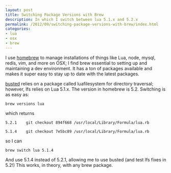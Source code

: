```yaml
---
layout: post
title: Switching Package Versions with Brew
description: In which I switch between lua 5.1.x and 5.2.x
permalink: /2012/09/switching-package-versions-with-brew/index.html
categories:
- lua
- osx
- brew
---
```


I use [homebrew](mxcl.github.com/homebrew/) to manage installations of things
like Lua, node, mysql, redis, vim, and more on OSX; I find brew essential to 
setting up and maintaining a dev environment. It has a ton of packages
available and makes it super easy to stay up to date with the latest packages.

[busted](http://olivinelabs.com/busted) relies on a package called luafilesystem
for directory traversal; however, lfs relies on Lua 5.1.x. The version in
homebrew is 5.2. Switching is as easy as:

```
brew versions lua
```

which returns

```
5.2.1    git checkout 894f668 /usr/local/Library/Formula/lua.rb

5.1.4    git checkout 7e5bc89 /usr/local/Library/Formula/lua.rb
```

so I can

```
brew switch lua 5.1.4
```

And use 5.1.4 instead of 5.2.1, allowing me to use busted (and test lfs fixes
in 5.2!) This works, in theory, with any brew package.
